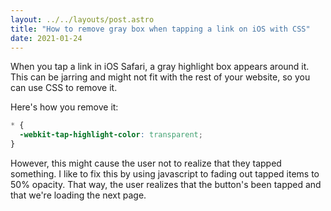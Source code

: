 ```yaml
---
layout: ../../layouts/post.astro
title: "How to remove gray box when tapping a link on iOS with CSS"
date: 2021-01-24
---
```

When you tap a link in iOS Safari, a gray highlight box appears around it. This can be jarring and might not fit with the rest of your website, so you can use CSS to remove it.

Here's how you remove it:

```css
* {
  -webkit-tap-highlight-color: transparent;
}
```

However, this might cause the user not to realize that they tapped something. I like to fix this by using javascript to fading out tapped items to 50% opacity. That way, the user realizes that the button's been tapped and that we're loading the next page.